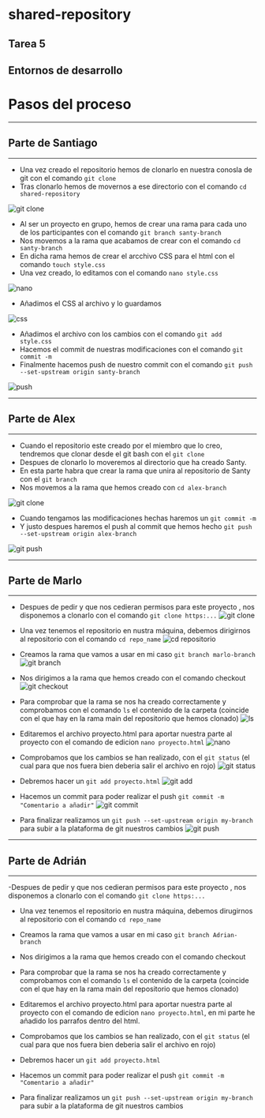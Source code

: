 # shared-repository

## Tarea 5
## Entornos de desarrollo

# Pasos del proceso
***
## Parte de Santiago
***
- Una vez creado el repositorio hemos de clonarlo en nuestra conosla de git con el comando `git clone`
- Tras clonarlo hemos de movernos a ese directorio con el comando `cd shared-repository`

![git clone](https://github.com/santygn/shared-repository/blob/d7a2a61ef02ff53a4847837481689af0da9682eb/multimedia/clone.png)

- Al ser un proyecto en grupo, hemos de crear una rama para cada uno de los participantes con el comando `git branch santy-branch`
- Nos movemos a la rama que acabamos de crear con el comando `cd santy-branch` 
- En dicha rama hemos de crear el arcchivo CSS para el html con el comando `touch style.css` 
- Una vez creado, lo editamos con el comando `nano style.css`

![nano](https://github.com/santygn/shared-repository/blob/d7a2a61ef02ff53a4847837481689af0da9682eb/multimedia/branch.png)

- Añadimos el CSS al archivo y lo guardamos

![css](https://github.com/santygn/shared-repository/blob/d7a2a61ef02ff53a4847837481689af0da9682eb/multimedia/nano.png)

- Añadimos el archivo con los cambios con el comando `git add style.css`
- Hacemos el commit de nuestras modificaciones con el comando `git commit -m`
- Finalmente hacemos push de nuestro commit con el comando `git push --set-upstream origin santy-branch`

![push](https://github.com/santygn/shared-repository/blob/d7a2a61ef02ff53a4847837481689af0da9682eb/multimedia/final.png)

***

## Parte de Alex
***

- Cuando el repositorio este creado por el miembro que lo creo, tendremos que clonar desde el git bash con el `git clone`
- Despues de clonarlo lo moveremos al directorio que ha creado Santy.
- En esta parte habra que crear la rama que unira al repositorio de Santy con el `git branch`
- Nos movemos a la rama que hemos creado con `cd alex-branch`

![git clone](https://github.com/santygn/shared-repository/blob/2d1410aec444058d90a2b4b9c0fd34b29d1a3960/multimedia/alex.png)

- Cuando tengamos las modificaciones hechas haremos un `git commit -m`
- Y justo despues haremos el push al commit que hemos hecho `git push --set-upstream origin alex-branch`

![git push](https://github.com/santygn/shared-repository/blob/9ef8ddf1f99c5c0ff27c4f6d3c93df0cd88bce38/multimedia/2.1.PNG)

***

## Parte de Marlo
***

- Despues de pedir y que nos cedieran permisos para este proyecto , nos disponemos a clonarlo con el comando `git clone https:...`
![git clone](https://github.com/santygn/shared-repository/blob/4f47773264b7c53be8f5288fa160ce1abdc2994c/multimedia/marlo1.PNG)

- Una vez tenemos el repositorio en nustra máquina, debemos dirigirnos al repositorio con el comando `cd repo_name`
![cd repositorio](https://github.com/santygn/shared-repository/blob/4f47773264b7c53be8f5288fa160ce1abdc2994c/multimedia/marlo2.PNG)

- Creamos la rama que vamos a usar en mi caso `git branch marlo-branch`
![git branch](https://github.com/santygn/shared-repository/blob/4f47773264b7c53be8f5288fa160ce1abdc2994c/multimedia/marlo3.PNG)

- Nos dirigimos a la rama que hemos creado con el comando checkout
![git checkout](https://github.com/santygn/shared-repository/blob/4f47773264b7c53be8f5288fa160ce1abdc2994c/multimedia/marlo4.PNG)

- Para comprobar que la rama se nos ha creado correctamente y comprobamos con el comando `ls` el contenido de la carpeta (coincide con el que hay en la rama main del repositorio que hemos clonado)
![ls](https://github.com/santygn/shared-repository/blob/4f47773264b7c53be8f5288fa160ce1abdc2994c/multimedia/marlo5.PNG)

- Editaremos el archivo proyecto.html para aportar nuestra parte al proyecto con el comando de edicion `nano proyecto.html`
![nano](https://github.com/santygn/shared-repository/blob/4f47773264b7c53be8f5288fa160ce1abdc2994c/multimedia/marlo6.PNG)

- Comprobamos que los cambios se han realizado, con el `git status` (el cual para que nos fuera bien deberia salir el archivo en rojo)
![git status](https://github.com/santygn/shared-repository/blob/4f47773264b7c53be8f5288fa160ce1abdc2994c/multimedia/marlo7PNG.PNG)

- Debremos hacer un `git add proyecto.html`
![git add](https://github.com/santygn/shared-repository/blob/4f47773264b7c53be8f5288fa160ce1abdc2994c/multimedia/marlo8.PNG)

- Hacemos un commit para poder realizar el push `git commit -m "Comentario a añadir"`
![git commit](https://github.com/santygn/shared-repository/blob/4f47773264b7c53be8f5288fa160ce1abdc2994c/multimedia/marlo9.PNG)

- Para finalizar realizamos un `git push --set-upstream origin my-branch` para subir a la plataforma de git nuestros cambios
![git push](https://github.com/santygn/shared-repository/blob/4f47773264b7c53be8f5288fa160ce1abdc2994c/multimedia/marlo10.PNG)


***
## Parte de Adrián
***
-Despues de pedir y que nos cedieran permisos para este proyecto , nos disponemos a clonarlo con el comando `git clone https:...`

- Una vez tenemos el repositorio en nustra máquina, debemos dirugirnos al repositorio con el comando `cd repo_name`

- Creamos la rama que vamos a usar en mi caso `git branch Adrian-branch`

- Nos dirigimos a la rama que hemos creado con el comando checkout

- Para comprobar que la rama se nos ha creado correctamente y comprobamos con el comando `ls` el contenido de la carpeta (coincide con el que hay en la rama main del repositorio que hemos clonado)

- Editaremos el archivo proyecto.html para aportar nuestra parte al proyecto con el comando de edicion `nano proyecto.html`, en mi parte he añadido los parrafos dentro del html.

- Comprobamos que los cambios se han realizado, con el `git status` (el cual para que nos fuera bien deberia salir el archivo en rojo)

- Debremos hacer un `git add proyecto.html`

- Hacemos un commit para poder realizar el push `git commit -m "Comentario a añadir"`

- Para finalizar realizamos un `git push --set-upstream origin my-branch` para subir a la plataforma de git nuestros cambios
